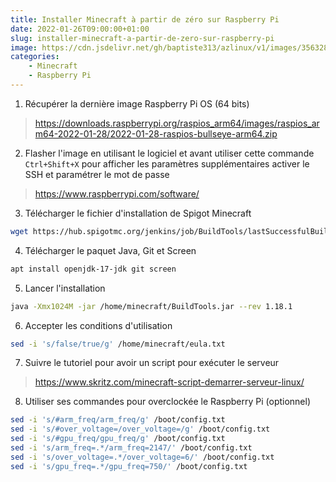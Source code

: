 ```yaml
---
title: Installer Minecraft à partir de zéro sur Raspberry Pi
date: 2022-01-26T09:00:00+01:00
slug: installer-minecraft-a-partir-de-zero-sur-raspberry-pi
image: https://cdn.jsdelivr.net/gh/baptiste313/azlinux/v1/images/3563288/raw.webp
categories:
    - Minecraft
    - Raspberry Pi
---
```


1. Récupérer la dernière image Raspberry Pi OS (64 bits)
> https://downloads.raspberrypi.org/raspios_arm64/images/raspios_arm64-2022-01-28/2022-01-28-raspios-bullseye-arm64.zip
2. Flasher l'image en utilisant le logiciel et avant utiliser cette commande `Ctrl+Shift+X` pour afficher les paramètres supplémentaires activer le SSH et paramétrer le mot de passe
> https://www.raspberrypi.com/software/
3. Télécharger le fichier d'installation de Spigot Minecraft
```bash
wget https://hub.spigotmc.org/jenkins/job/BuildTools/lastSuccessfulBuild/artifact/target/BuildTools.jar
```
4. Télécharger le paquet Java, Git et Screen
```bash
apt install openjdk-17-jdk git screen
```
5. Lancer l'installation
```bash
java -Xmx1024M -jar /home/minecraft/BuildTools.jar --rev 1.18.1
```
6. Accepter les conditions d'utilisation
```bash
sed -i 's/false/true/g' /home/minecraft/eula.txt
```
7. Suivre le tutoriel pour avoir un script pour exécuter le serveur
> https://www.skritz.com/minecraft-script-demarrer-serveur-linux/
8. Utiliser ses commandes pour overclockée le Raspberry Pi (optionnel)
```bash
sed -i 's/#arm_freq/arm_freq/g' /boot/config.txt
sed -i 's/#over_voltage=/over_voltage=/g' /boot/config.txt
sed -i 's/#gpu_freq/gpu_freq/g' /boot/config.txt
sed -i 's/arm_freq=.*/arm_freq=2147/' /boot/config.txt
sed -i 's/over_voltage=.*/over_voltage=6/' /boot/config.txt
sed -i 's/gpu_freq=.*/gpu_freq=750/' /boot/config.txt
```